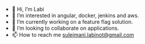 - 👋 Hi, I’m Labi
- 👀 I’m interested in angular, docker, jenkins and aws.
- 🌱 I’m currently working on a feature flag solution.
- 💞️ I’m looking to collaborate on applications.
- 📫 How to reach me sulejmani.labinot@gmail.com

<!---
notisalomon/notisalomon is a ✨ special ✨ repository because its `README.md` (this file) appears on your GitHub profile.
You can click the Preview link to take a look at your changes.
--->
